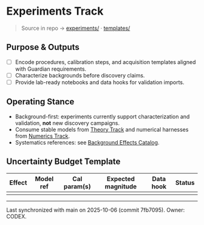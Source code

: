 # Experiments Track

> Source in repo → [experiments/](../../tree/main/experiments/) · [templates/](../../tree/main/experiments/templates/)

## Purpose & Outputs
- [ ] Encode procedures, calibration steps, and acquisition templates aligned with Guardian requirements.
- [ ] Characterize backgrounds before discovery claims.
- [ ] Provide lab-ready notebooks and data hooks for validation imports.
## Operating Stance
- Background-first: experiments currently support characterization and validation, **not** new discovery campaigns.
- Consume stable models from [Theory Track](Theory_Track) and numerical harnesses from [Numerics Track](Numerics_Track).
- Systematics references: see [Background Effects Catalog](../Background_Effects_Catalog).

## Uncertainty Budget Template
| Effect | Model ref | Cal param(s) | Expected magnitude | Data hook | Status |
| --- | --- | --- | --- | --- | --- |
|  |  |  |  |  |  |

---
Last synchronized with main on 2025-10-06 (commit 7fb7095). Owner: CODEX.

